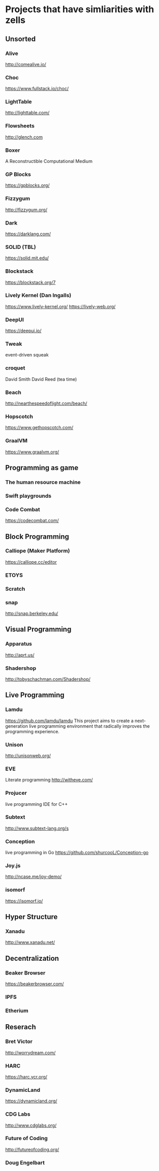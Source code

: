 # Projects that have simliarities with zells

## Unsorted

### Alive
http://comealive.io/

### Choc
https://www.fullstack.io/choc/

### LightTable
http://lighttable.com/

### Flowsheets
http://glench.com

### Boxer
A Reconstructible Computational Medium

### GP Blocks
https://gpblocks.org/

### Fizzygum
http://fizzygum.org/

### Dark
https://darklang.com/

### SOLID (TBL)
https://solid.mit.edu/

### Blockstack
https://blockstack.org/7

### Lively Kernel (Dan Ingalls)
https://www.lively-kernel.org/
https://lively-web.org/

### DeepUI
https://deepui.io/

### Tweak
event-driven squeak

### croquet
David Smith
David Reed (tea time)

### Beach
http://nearthespeedoflight.com/beach/

### Hopscotch
https://www.gethopscotch.com/

### GraalVM
https://www.graalvm.org/


## Programming as game

### The human resource machine

### Swift playgrounds

### Code Combat
https://codecombat.com/


## Block Programming

### Calliope (Maker Platform)
https://calliope.cc/editor

### ETOYS

### Scratch

### snap
http://snap.berkeley.edu/


## Visual Programming

### Apparatus
http://aprt.us/

### Shadershop
http://tobyschachman.com/Shadershop/


## Live Programming

### Lamdu
https://github.com/lamdu/lamdu
This project aims to create a next-generation live programming environment that radically improves the programming experience.

### Unison
http://unisonweb.org/

### EVE
Literate programming
http://witheve.com/

### Projucer
live programming IDE for C++

### Subtext
http://www.subtext-lang.org/s

### Conception
live programming in Go
https://github.com/shurcooL/Conception-go

### Joy.js
http://ncase.me/joy-demo/

### isomorf
https://isomorf.io/


## Hyper Structure

### Xanadu
http://www.xanadu.net/


## Decentralization

### Beaker Browser
https://beakerbrowser.com/

### IPFS

### Etherium


## Reserach

### Bret Victor
http://worrydream.com/

### HARC
https://harc.ycr.org/

### DynamicLand
https://dynamicland.org/

### CDG Labs
http://www.cdglabs.org/

### Future of Coding
http://futureofcoding.org/

### Doug Engelbart
